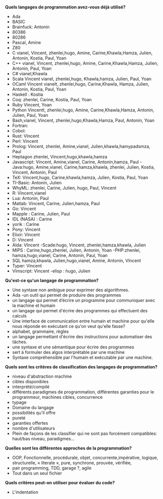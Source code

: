 **Quels langages de programmation avez-vous déjà utilisé?**

- Ada
- BASIC
- Brainfuck: Antonin
- 80386
- 80286
- Pascal, Amine
- Z80
- C vianel, Vincent, zhenlei,hugo, Amine, Carine,Khawla,Hamza, Julien, Antonin, Kostia, Paul, Yoan
- C++ vianel, Vincent, zhenlei,hugo, Amine, Carine,Khawla,Hamza, Julien, Antonin, Paul, Yoan
- C# vianel,Khawla
- Scala Vincent vianel, zhenlei,hugo, Khawla,hamza, Julien, Paul, Yoan
- OCaml Vincent vianelt, zhenlei,hugo, Carine,Khawla, Hamza, Julien,  Antonin, Kostia, Paul, Yoan
- Haskell : Kostia
- Coq: zhenlei, Carine, Kostia, Paul, Yoan
- Ruby Vincent, Yoan
- Python Vincentt, zhenlei,hugo, Amine, Carine,Khawla,Hamza, Antonin, Julien, Paul, Yoan
- Bash,vianel, Vincent, zhenlei,hugo,Khawla,Hamza, Paul, Antonin, Yoan
- Fortran:
- Cobol:
- Rust: Vincent
- Perl: Vincent
- Prolog: Vincent, zhenlei, Amine,vianel, Julien,khawla,hamypadsmza, Paul
- Heptagon zhenlei, Vincent,hugo,khawla,hamza
- Javascript: Vincent, Amine,vianel, Carine, Antonin,hamza, Paul
-Java:hugo, Amine,vianel, Carine,hamza,khawla, zhenlei, Julien, Kostia, Vincent, Antonin, Paul
- TeX: Vincent,hugo, Carine,khawla,hamza, Julien, Kostia, Paul, Yoan
- TI-Basic: Antonin, Julien
- WhyML: zhenlei, Carine, Julien, hugo, Paul, Vincent
- R: Vincent,vianel
- Lua: Antonin, Paul
- Matlab: Vincent, Carine, Julien,hamza, Paul
- Go: Vincent
- Mapple : Carine, Julien, Paul
- IDL (NASA) : Carine
- yorik : Carine
- Pony: Vincent
- Elixir: Vincent
- D: Vincent
- Alda: VIncent
-Scade:hugo, Vincent, zhenlei,hamza,khawla, Julien
- MIPS : Carine,hugo,zhenlei, Julien, Antonin, Yoan
-PHP:zhenlei,  hamza,hugo,vianel, Carine, Antonin, Paul, Yoan
- SQL hamza,khawla, Julien,hugo,vianel, Amine, Antonin, VIncent
- Typer: Vincent
- Vimscript: Vincent
-elisp : hugo, Julien


**Qu'est-ce qu'un langage de programmation?**
- Une syntaxe non ambigue pour exprimer des algorithmes.
- Ada
-un outil  qui permet de produire des programmes
- un langage qui permet d’écrire un programme pour communiquer avec la machine et humain
- un langage qui permet d'écrire des programmes qui effectuent des calculs
- Une interface de communication entre humain et machine pour qu'elle nous réponde en exécutant ce qu'on veut qu'elle fasse?
- alphabet, grammaire, règles
- un langage permettant d'écrire des instructions pour automatiser des tâches.
- une syntaxe et une sémantique pour écrire des programmes
- sert à formuler des algos interprétable par une machine
- Syntaxe compréhensible par l'humain et exécutable par une machine.


**Quels sont les critères de classification des langages de programmation?**
- niveau d'abstraction machine
- cibles disponibles
- interprété/compilé
- différents paradigmes de programmation, différentes garanties pour le programmeur, machines cibles, concurrence
- typage
- Domaine du langage
- possibilités qu'il offre
- pureté
- garanties offertes
- nombre d'utilisateurs
- Plein de façons de les classifier qui ne sont pas forcément compatibles: haut/bas niveau, paradigmes...


**Quelles sont les différentes approches de la programmation?**
- OOP, Fonctionnelle, procédurale, objet, concurrente,impérative, logique, structurelle, « literate », pure, synchrone, prouvée, vérifiée,
- pair programming, TDD, garage ?, agile
- Tout dans un seul fichier

**Quels critères peut-on utiliser pour évaluer du code?**

- L'indentation
